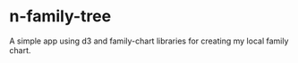 # n-family-tree
A simple app using d3 and family-chart libraries for creating my local family chart.
